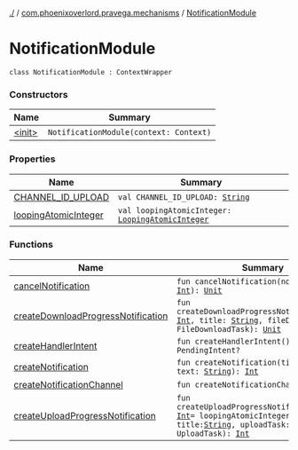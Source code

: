 [./](../../index.md) / [com.phoenixoverlord.pravega.mechanisms](../index.md) / [NotificationModule](./index.md)

# NotificationModule

`class NotificationModule : ContextWrapper`

### Constructors

| Name | Summary |
|---|---|
| [&lt;init&gt;](-init-.md) | `NotificationModule(context: Context)` |

### Properties

| Name | Summary |
|---|---|
| [CHANNEL_ID_UPLOAD](-c-h-a-n-n-e-l_-i-d_-u-p-l-o-a-d.md) | `val CHANNEL_ID_UPLOAD: `[`String`](https://kotlinlang.org/api/latest/jvm/stdlib/kotlin/-string/index.html) |
| [loopingAtomicInteger](looping-atomic-integer.md) | `val loopingAtomicInteger: `[`LoopingAtomicInteger`](../../com.phoenixoverlord.pravega.utils/-looping-atomic-integer/index.md) |

### Functions

| Name | Summary |
|---|---|
| [cancelNotification](cancel-notification.md) | `fun cancelNotification(notificationId: `[`Int`](https://kotlinlang.org/api/latest/jvm/stdlib/kotlin/-int/index.html)`): `[`Unit`](https://kotlinlang.org/api/latest/jvm/stdlib/kotlin/-unit/index.html) |
| [createDownloadProgressNotification](create-download-progress-notification.md) | `fun createDownloadProgressNotification(id: `[`Int`](https://kotlinlang.org/api/latest/jvm/stdlib/kotlin/-int/index.html)`, title: `[`String`](https://kotlinlang.org/api/latest/jvm/stdlib/kotlin/-string/index.html)`, fileDownloadTask: FileDownloadTask): `[`Unit`](https://kotlinlang.org/api/latest/jvm/stdlib/kotlin/-unit/index.html) |
| [createHandlerIntent](create-handler-intent.md) | `fun createHandlerIntent(): PendingIntent?` |
| [createNotification](create-notification.md) | `fun createNotification(title: `[`String`](https://kotlinlang.org/api/latest/jvm/stdlib/kotlin/-string/index.html)`, text: `[`String`](https://kotlinlang.org/api/latest/jvm/stdlib/kotlin/-string/index.html)`): `[`Int`](https://kotlinlang.org/api/latest/jvm/stdlib/kotlin/-int/index.html) |
| [createNotificationChannel](create-notification-channel.md) | `fun createNotificationChannel(): `[`Unit`](https://kotlinlang.org/api/latest/jvm/stdlib/kotlin/-unit/index.html) |
| [createUploadProgressNotification](create-upload-progress-notification.md) | `fun createUploadProgressNotification(id: `[`Int`](https://kotlinlang.org/api/latest/jvm/stdlib/kotlin/-int/index.html)` = loopingAtomicInteger.nextInt(), title: `[`String`](https://kotlinlang.org/api/latest/jvm/stdlib/kotlin/-string/index.html)`, uploadTask: UploadTask): `[`Int`](https://kotlinlang.org/api/latest/jvm/stdlib/kotlin/-int/index.html) |
